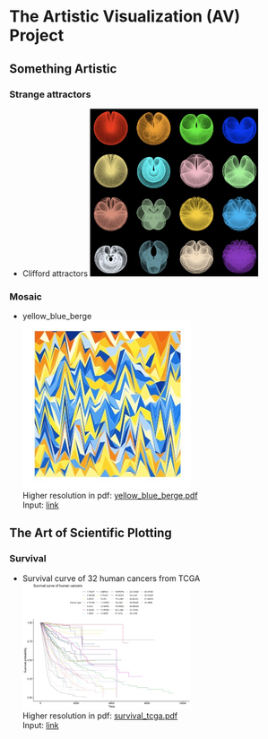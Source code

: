 
# The Artistic Visualization (AV) Project

## Something Artistic

###  Strange attractors

* Clifford attractors
  <img src="output/CliffordAttractors_a.png" width="300" height="">  

### Mosaic

* yellow_blue_berge  
  <img src="output/yellow_blue_berge.jpeg" width="300" height="">  
  Higher resolution in pdf: <a href="output/yellow_blue_berge.pdf">yellow_blue_berge.pdf</a>  
  Input: <a href="input/yellow_blue_berge.txt">link</a>

## The Art of Scientific Plotting

### Survival

* Survival curve of 32 human cancers from TCGA  
  <img src="output/survival_tcga.jpg" width="300" height="">  
  Higher resolution in pdf: <a href="output/survival_tcga.pdf">survival_tcga.pdf</a>  
  Input: <a href="input/clinical_PANCAN_patient_with_followup.tsv">link</a>
